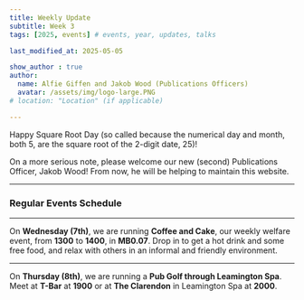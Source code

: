 ```yaml
---
title: Weekly Update
subtitle: Week 3
tags: [2025, events] # events, year, updates, talks

last_modified_at: 2025-05-05

show_author : true
author:
  name: Alfie Giffen and Jakob Wood (Publications Officers)
  avatar: /assets/img/logo-large.PNG
# location: "Location" (if applicable)

---
```


Happy Square Root Day (so called because the numerical day and month, both 5, are the square root of the 2-digit date, 25)!

On a more serious note, please welcome our new (second) Publications Officer, Jakob Wood! From now, he will be helping to maintain this website.

---

### Regular Events Schedule

---

On **Wednesday (7th)**, we are running **Coffee and Cake**, our weekly welfare event, from **1300** to **1400**, in **MB0.07**. Drop in to get a hot drink and some free food, and relax with others in an informal and friendly environment.

---

On **Thursday (8th)**, we are running a **Pub Golf through Leamington Spa**. Meet at **T-Bar** at **1900** or at **The Clarendon** in Leamington Spa at **2000**.